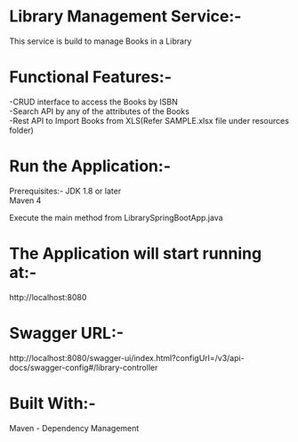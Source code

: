 # Library Management Service:-
  This service is build to manage Books in a Library


# Functional Features:-
  -CRUD interface to access the Books by ISBN<br />
  -Search API by any of the attributes of the Books<br />
  -Rest API to Import Books from XLS(Refer SAMPLE.xlsx file under resources folder)


# Run the Application:-

  Prerequisites:-
  JDK 1.8 or later<br />
  Maven 4

  Execute the main method from LibrarySpringBootApp.java

# The Application will start running at:-
  http://localhost:8080


# Swagger URL:-

  http://localhost:8080/swagger-ui/index.html?configUrl=/v3/api-docs/swagger-config#/library-controller

# Built With:-
  Maven - Dependency Management

